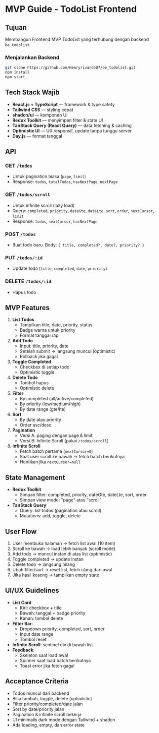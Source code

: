 # MVP Guide - TodoList Frontend

## Tujuan

Membangun Frontend MVP TodoList yang terhubung dengan backend `be_todolist`.

### Menjalankan Backend

```bash
git clone https://github.com/Henryrivardo07/be_todolist.git
npm install
npm start
```

## Tech Stack Wajib

- **React.js + TypeScript** — framework & type safety
- **Tailwind CSS** — styling cepat
- **shadcn/ui** — komponen UI
- **Redux Toolkit** — menyimpan filter & state UI
- **TanStack Query (React Query)** — data fetching & caching
- **Optimistic UI** — UX responsif, update tanpa tunggu server
- **Day.js** — format tanggal

## API

### GET `/todos`

- Untuk pagination biasa (`page`, `limit`)
- Response: `todos`, `totalTodos`, `hasNextPage`, `nextPage`

### GET `/todos/scroll`

- Untuk infinite scroll (lazy load)
- Query: `completed`, `priority`, `dateGte`, `dateLte`, `sort`, `order`, `nextCursor`, `limit`
- Response: `todos`, `nextCursor`, `hasNextPage`

### POST `/todos`

- Buat todo baru. Body: `{ title, completed?, date?, priority? }`

### PUT `/todos/:id`

- Update todo (`title`, `completed`, `date`, `priority`)

### DELETE `/todos/:id`

- Hapus todo

## MVP Features

1. **List Todos**
   - Tampilkan title, date, priority, status
   - Badge warna untuk priority
   - Format tanggal rapi
2. **Add Todo**
   - Input: title, priority, date
   - Setelah submit → langsung muncul (optimistic)
   - Rollback jika gagal
3. **Toggle Completed**
   - Checkbox di setiap todo
   - Optimistic toggle
4. **Delete Todo**
   - Tombol hapus
   - Optimistic delete
5. **Filter**
   - By completed (all/active/completed)
   - By priority (low/medium/high)
   - By date range (gte/lte)
6. **Sort**
   - By date atau priority
   - Order asc/desc
7. **Pagination**
   - Versi A: paging dengan page & limit
   - Versi B: Infinite Scroll (pakai `/todos/scroll`)
8. **Infinite Scroll**
   - Fetch batch pertama (`nextCursor=0`)
   - Saat user scroll ke bawah → fetch batch berikutnya
   - Hentikan jika `nextCursor=null`

## State Management

- **Redux Toolkit**
  - Simpan filter: completed, priority, dateGte, dateLte, sort, order
  - Simpan view mode: "page" atau "scroll"
- **TanStack Query**
  - Query: list todos (pagination atau scroll)
  - Mutations: add, toggle, delete

## User Flow

1. User membuka halaman → fetch list awal (10 item)
2. Scroll ke bawah → load lebih banyak (scroll mode)
3. Add todo → muncul instan di atas list (optimistic)
4. Toggle completed → update instan
5. Delete todo → langsung hilang
6. Ubah filter/sort → reset list, fetch ulang dari awal
7. Jika hasil kosong → tampilkan empty state

## UI/UX Guidelines

- **List Card**:
  - Kiri: checkbox + title
  - Bawah: tanggal + badge priority
  - Kanan: tombol delete
- **Filter Bar**:
  - Dropdown priority, completed, sort, order
  - Input date range
  - Tombol reset
- **Infinite Scroll**: sentinel div di bawah list
- **Feedback**:
  - Skeleton saat load awal
  - Spinner saat load batch berikutnya
  - Toast error jika fetch gagal

## Acceptance Criteria

- Todos muncul dari backend
- Bisa tambah, toggle, delete (optimistic)
- Filter priority/completed/date jalan
- Sort by date/priority jalan
- Pagination & infinite scroll bekerja
- UI minimalis dark mode dengan Tailwind + shadcn
- Ada loading, empty, dan error state
